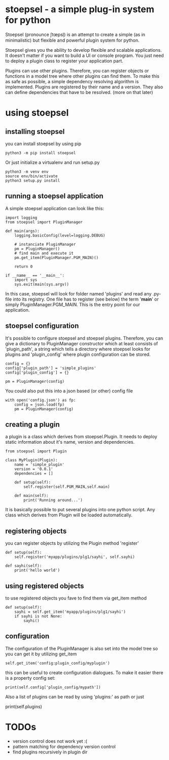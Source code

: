 # stoepsel - a simple plug-in system for python

Stoepsel (pronounce ʃtœpsl̩) is an attempt to create a simple (as in
minimalistic) but flexible and powerful plugin system for python.

Stoepsel gives you the ability to develop flexible and scalable applications.
It doesn't matter if you want to build a UI or console program.
You just need to deploy a plugin class to register your application part.

Plugins can use other plugins. Therefore, you can register objects or functions
in a model tree where other plugins can find them.
To make this as safe as possible, a simple dependency resolving algorithm is
implemented.
Plugins are registered by their name and a version. They also can define
dependencies that have to be resolved. (more on that later)

# using stoepsel

## installing stoepsel

you can install stoepsel by using pip

    python3 -m pip install stoepsel

Or just initialize a virtualenv and run setup.py

    python3 -m venv env
    source env/bin/activate
    python3 setup.py install


## running a stoepsel application

A simple stoepsel application can look like this:

    import logging
    from stoepsel import PluginManager

    def main(args):
        logging.basicConfig(level=logging.DEBUG)

        # instanciate PluginManager
        pm = PluginManager()
        # find main and execute it
        pm.get_item(PluginManager.PGM_MAIN)()

        return 0

    if __name__ == '__main__':
        import sys
        sys.exit(main(sys.argv))

In this case, stoepsel will look for folder named 'plugins' and read any .py-
file into its registry.
One file has to register (see below) the term '__main__' or simply
PluginManager.PGM_MAIN. This is the entry point for our application.

## stoepsel configuration

It's possible to configure stoepsel and stoepsel plugins. Therefore, you can
give a dictionary to PluginManager constructor which at least consists of
'plugin_path', a string which tells a directory where stoepsel looks for
plugins and 'plugin_config' where plugin configuration can be stored.


    config = {}
    config['plugin_path'] = 'simple_plugins'
    config['plugin_config'] = {}

    pm = PluginManager(config)

You could also put this into a json based (or other) config file

    with open('config.json') as fp:
        config = json.load(fp)
        pm = PluginManager(config)

## creating a plugin

a plugin is a class which derives from stoepsel.Plugin. It needs to deploy
static information about it's name, version and dependencies.

    from stoepsel import Plugin

    class MyPlugin(Plugin):
        name = 'simple_plugin'
        version = '0.0.1'
        dependencies = []

        def setup(self):
            self.register(self.PGM_MAIN,self.main)

        def main(self):
            print('Running around...')

It is basically possible to put several plugins into one python script.
Any class which derives from Plugin will be loaded automatically.

## registering objects

you can register objects by utilizing the Plugin method 'register'

    def setup(self):
        self.register('myapp/plugins/plg1/sayhi', self.sayhi)

    def sayhi(self):
        print('hello world')

## using registered objects

to use registered objects you fave to find them via get_item method

    def setup(self):
        sayhi = self.get_item('myapp/plugins/plg1/sayhi')
        if sayhi is not None:
            sayhi()

## configuration

The configuration of the PluginManager is also set into the model tree
so you can get it by utilizing get_item

    self.get_item('config:plugin_config/myplugin')

this can be useful to create configuration dialogues. To make it easier
there is a property config set:

    print(self.config['plugin_config/mypath'])

Also a list of plugins can be read by using 'plugins:' as path or just

   print(self.plugins)



# TODOs

- version control does not work yet :(
- pattern matching for dependency version control
- find plugins recursively in plugin dir
